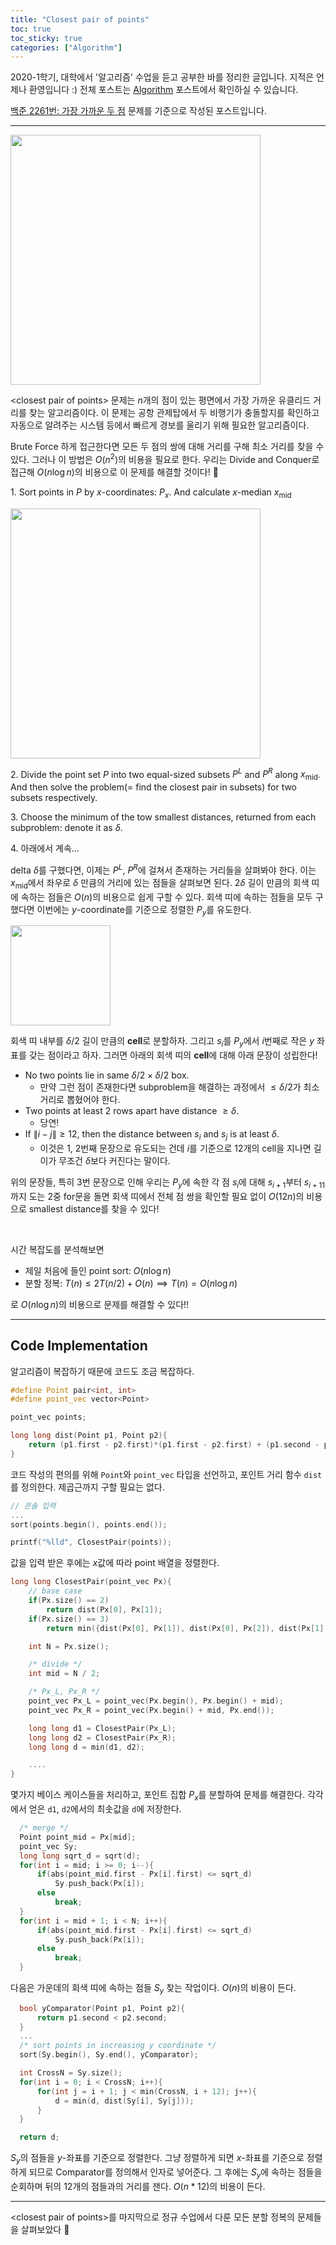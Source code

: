 ```yaml
---
title: "Closest pair of points"
toc: true
toc_sticky: true
categories: ["Algorithm"]
---
```




2020-1학기, 대학에서 '알고리즘' 수업을 듣고 공부한 바를 정리한 글입니다. 지적은 언제나 환영입니다 :) 전체 포스트는 [Algorithm](/categories/algorithm) 포스트에서 확인하실 수 있습니다.

[백준 2261번: 가장 가까운 두 점](https://www.acmicpc.net/problem/2261) 문제를 기준으로 작성된 포스트입니다.

<hr/>

<div class="img-wrapper">
  <img src="{{ "/images/computer-science/algorithm/closest-pair-of-points-1.png" | relative_url }}" width="400px">
</div>

\<closest pair of points\> 문제는 $n$개의 점이 있는 평면에서 가장 가까운 유클리드 거리를 찾는 알고리즘이다. 이 문제는 공항 관제탑에서 두 비행기가 충돌할지를 확인하고 자동으로 알려주는 시스템 등에서 빠르게 경보를 울리기 위해 필요한 알고리즘이다.

Brute Force 하게 접근한다면 모든 두 점의 쌍에 대해 거리를 구해 최소 거리를 찾을 수 있다. 그러나 이 방법은 $O(n^2)$의 비용을 필요로 한다. 우리는 Divide and Conquer로 접근해 $O(n \log n)$의 비용으로 이 문제를 해결할 것이다! 🙌

<div class="proof" markdown="1">

1\. Sort points in $P$ by $x$-coordinates: $P_x$. And calculate $x$-median $x_{\text{mid}}$

<div class="img-wrapper">
  <img src="{{ "/images/computer-science/algorithm/closest-pair-of-points-2.png" | relative_url }}" width="400px">
</div>

2\. Divide the point set $P$ into two equal-sized subsets $P^{L}$ and $P^{R}$ along $x_{\text{mid}}$. And then solve the problem(= find the closest pair in subsets) for two subsets respectively.

3\. Choose the minimum of the tow smallest distances, returned from each subproblem: denote it as $\delta$.

4\. 아래에서 계속...

</div>

delta $\delta$를 구했다면, 이제는 $P^L$, $P^R$에 걸쳐서 존재하는 거리들을 살펴봐야 한다. 이는 $x_{\text{mid}}$에서 좌우로 $\delta$ 만큼의 거리에 있는 점들을 살펴보면 된다. $2\delta$ 길이 만큼의 회색 띠에 속하는 점들은 $O(n)$의 비용으로 쉽게 구할 수 있다. 회색 띠에 속하는 점들을 모두 구했다면 이번에는 $y$-coordinate를 기준으로 정렬한 $P_y$를 유도한다.

<div class="img-wrapper">
  <img src="{{ "/images/computer-science/algorithm/closest-pair-of-points-3.png" | relative_url }}" width="160px">
</div>

회색 띠 내부를 $\delta/2$ 길이 만큼의 **cell**로 분할하자. 그리고 $s_i$를 $P_y$에서 $i$번째로 작은 $y$ 좌표를 갖는 점이라고 하자. 그러면 아래의 회색 띠의 **cell**에 대해 아래 문장이 성립한다!

<div class="notice" markdown="1">

- No two points lie in same $\delta/2 \times \delta/2$ box.
  - 만약 그런 점이 존재한다면 subproblem을 해결하는 과정에서 $\le \delta/2$가 최소 거리로 뽑혔어야 한다.
- Two points at least 2 rows apart have distance $\ge \delta$.
  - 당연!
- If $\left\| i - j \right\| \ge 12$, then the distance between $s_i$ and $s_j$ is at least $\delta$.
  - 이것은 1, 2번째 문장으로 유도되는 건데 $i$를 기준으로 12개의 cell을 지나면 길이가 무조건 $\delta$보다 커진다는 말이다.

</div>

위의 문장들, 특히 3번 문장으로 인해 우리는 $P_y$에 속한 각 점 $s_i$에 대해 $s_{i+1}$부터 $s_{i+11}$까지 도는 2중 for문을 돌면 회색 띠에서 전체 점 쌍을 확인할 필요 없이 $O(12 n)$의 비용으로 smallest distance를 찾을 수 있다!

<br/>

시간 복잡도를 분석해보면

- 제일 처음에 들인 point sort: $O(n \log n)$
- 분할 정복: $T(n) \le 2 T(n/2) + O(n) \implies T(n) = O(n \log n)$

로 $O(n \log n)$의 비용으로 문제를 해결할 수 있다!!

<hr/>

## Code Implementation

알고리즘이 복잡하기 때문에 코드도 조금 복잡하다.

```cpp
#define Point pair<int, int>
#define point_vec vector<Point>

point_vec points;

long long dist(Point p1, Point p2){
    return (p1.first - p2.first)*(p1.first - p2.first) + (p1.second - p2.second)*(p1.second - p2.second);
}
```

코드 작성의 편의를 위해 `Point`와 `point_vec` 타입을 선언하고, 포인트 거리 함수 `dist`를 정의한다. 제곱근까지 구할 필요는 없다.

```cpp
// 콘솔 입력
...
sort(points.begin(), points.end());

printf("%lld", ClosestPair(points));
```

값을 입력 받은 후에는 $x$값에 따라 point 배열을 정렬한다.

```cpp
long long ClosestPair(point_vec Px){
    // base case
    if(Px.size() == 2)
        return dist(Px[0], Px[1]);
    if(Px.size() == 3)
        return min({dist(Px[0], Px[1]), dist(Px[0], Px[2]), dist(Px[1], Px[2])});

    int N = Px.size();

    /* divide */
    int mid = N / 2;

    /* Px_L, Px_R */
    point_vec Px_L = point_vec(Px.begin(), Px.begin() + mid);
    point_vec Px_R = point_vec(Px.begin() + mid, Px.end());

    long long d1 = ClosestPair(Px_L);
    long long d2 = ClosestPair(Px_R);
    long long d = min(d1, d2);

    ....
}
```

몇가지 베이스 케이스들을 처리하고, 포인트 집합 $P_x$를 분할하여 문제를 해결한다. 각각에서 얻은 `d1`, `d2`에서의 최솟값을 `d`에 저장한다.

```cpp
  /* merge */
  Point point_mid = Px[mid];
  point_vec Sy;
  long long sqrt_d = sqrt(d);
  for(int i = mid; i >= 0; i--){
      if(abs(point_mid.first - Px[i].first) <= sqrt_d)
          Sy.push_back(Px[i]);
      else
          break;
  }
  for(int i = mid + 1; i < N; i++){
      if(abs(point_mid.first - Px[i].first) <= sqrt_d)
          Sy.push_back(Px[i]);
      else
          break;
  }
```

다음은 가운데의 회색 띠에 속하는 점들 $S_y$ 찾는 작업이다. $O(n)$의 비용이 든다.

```cpp
  bool yComparator(Point p1, Point p2){
      return p1.second < p2.second;
  }
  ...
  /* sort points in increasing y coordinate */
  sort(Sy.begin(), Sy.end(), yComparator);

  int CrossN = Sy.size();
  for(int i = 0; i < CrossN; i++){
      for(int j = i + 1; j < min(CrossN, i + 12); j++){
          d = min(d, dist(Sy[i], Sy[j]));
      }
  }

  return d;
```

$S_y$의 점들을 $y$-좌표를 기준으로 정렬한다. 그냥 정렬하게 되면 $x$-좌표를 기준으로 정렬하게 되므로 Comparator를 정의해서 인자로 넣어준다. 그 후에는 $S_y$에 속하는 점들을 순회하며 뒤의 12개의 점들과의 거리를 잰다. $O(n * 12)$의 비용이 든다.

<hr/>

\<closest pair of points\>를 마지막으로 정규 수업에서 다룬 모든 분할 정복의 문제들을 살펴보았다 👏
